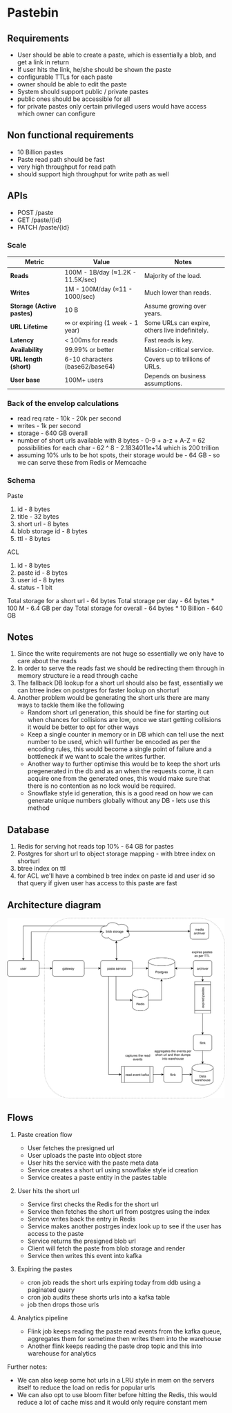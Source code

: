 # Pastebin

## Requirements
- User should be able to create a paste, which is essentially a blob, and get a link in return
- If user hits the link, he/she should be shown the paste
- configurable TTLs for each paste
- owner should be able to edit the paste
- System should support public / private pastes
- public ones should be accessible for all
- for private pastes only certain privileged users would have access which owner can configure

## Non functional requirements
- 10 Billion pastes 
- Paste read path should be fast
- very high throughput for read path
- should support high throughput for write path as well

## APIs
- POST /paste
- GET /paste/{id}
- PATCH /paste/{id}

### Scale

| Metric                            | Value                             | Notes                                           |
| --------------------------------- | --------------------------------- | ----------------------------------------------- |
| **Reads**                         | 100M - 1B/day (≈1.2K - 11.5K/sec) | Majority of the load.                           |
| **Writes**                        | 1M - 100M/day (≈11 - 1000/sec)    | Much lower than reads.                          |
| **Storage (Active pastes)**       | 10 B                               | Assume growing over years.                      |
| **URL Lifetime**                  | ∞ or expiring (1 week - 1 year)   | Some URLs can expire, others live indefinitely. |
| **Latency**                       | < 100ms for reads                 | Fast reads is key.                        |
| **Availability**                  | 99.99% or better                  | Mission-critical service.                       |
| **URL length (short)**            | 6-10 characters (base62/base64)   | Covers up to trillions of URLs.                 |
| **User base**                     | 100M+ users                       | Depends on business assumptions.                |

### Back of the envelop calculations
- read req rate - 10k - 20k per second
- writes - 1k per second
- storage - 640 GB overall
- number of short urls available with 8 bytes - 0-9 + a-z + A-Z = 62 possibilities for each char - 62 ^ 8 - 2.1834011e+14 which is 200 trillion 
- assuming 10% urls to be hot spots, their storage would be - 64 GB - so we can serve these from Redis or Memcache

### Schema

Paste
1. id - 8 bytes
2. title - 32 bytes
3. short url - 8 bytes
4. blob storage id - 8 bytes
5. ttl  - 8 bytes

ACL
1. id - 8 bytes
2. paste id - 8 bytes
3. user id - 8 bytes
4. status - 1 bit

Total storage for a short url - 64 bytes
Total storage per day - 64 bytes * 100 M - 6.4 GB per day
Total storage for overall - 64 bytes * 10 Billion - 640 GB

## Notes
1. Since the write requirements are not huge so essentially we only have to care about the reads
2. In order to serve the reads fast we should be redirecting them through in memory structure ie a read through cache
3. The fallback DB lookup for a short url should also be fast, essentially we can btree index on postgres for faster lookup on shorturl
4. Another problem would be generating the short urls there are many ways to tackle them like the following
    - Random short url generation, this should be fine for starting out when chances for collisions are low, once we start getting collisions it would be better to opt for other ways
    - Keep a single counter in memory or in DB which can tell use the next number to be used, which will further be encoded as per the encoding rules, this would become a single point of failure and a bottleneck if we want to scale the writes further.
    - Another way to further optimise this would be to keep the short urls pregenerated in the db and as an when the requests come, it can acquire one from the generated ones, this would make sure that there is no contention as no lock would be required.
    - Snowflake style id generation, this is a good read on how we can generate unique numbers globally without any DB - lets use this method

## Database
1. Redis for serving hot reads top 10% - 64 GB for pastes
2. Postgres for short url to object storage mapping - with btree index on shorturl
3. btree index on ttl
4. for ACL we'll have a combined b tree index on paste id and user id so that query if given user has access to this paste are fast

## Architecture diagram

![Architecture diagram](./assets/pastebin.drawio.svg "Architecure diagram")

## Flows

1. Paste creation flow
    - User fetches the presigned url
    - User uploads the paste into object store
    - User hits the service with the paste meta data
    - Service creates a short url using snowflake style id creation
    - Service creates a paste entity in the pastes table
2. User hits the short url
    - Service first checks the Redis for the short url
    - Service then fetches the short url from postgres using the index
    - Service writes back the entry in Redis
    - Service makes another postrges index look up to see if the user has access to the paste
    - Service returns the presigned blob url
    - Client will fetch the paste from blob storage and render
    - Service then writes this event into kafka
3. Expiring the pastes
    - cron job reads the short urls expiring today from ddb using a paginated query
    - cron job audits these shorts urls into a kafka table
    - job then drops those urls
 
5. Analytics pipeline
    - Flink job keeps reading the paste read events from the kafka queue, aggregates them for sometime then writes them into the warehouse
    - Another flink keeps reading the paste drop topic and this into warehouse for analytics

Further notes:
- We can also keep some hot urls in a LRU style in mem on the servers itself to reduce the load on redis for popular urls
- We can also opt to use bloom filter before hitting the Redis, this would reduce a lot of cache miss and it would only require constant mem



